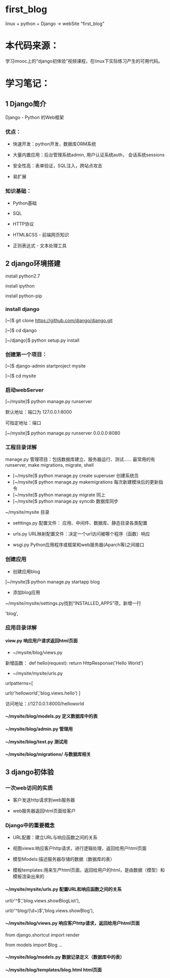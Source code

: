 # first_blog
linux + python + Django -> webSite "first_blog"

# 本代码来源：

学习imooc上的“django初体验”视频课程，在linux下实际练习产生的可用代码。

# 学习笔记：

## 1 Django简介

Django - Python 的Web框架

### 优点：

- 快速开发：python开发，数据库ORM系统

- 大量内置应用：后台管理系统admin, 用户认证系统auth， 会话系统sessions

- 安全性高：表单验证，SQL注入，跨站点攻击

- 易扩展

### 知识基础：

- Python基础

- SQL

- HTTP协议 

- HTML&CSS - 前端网页知识

- 正则表达式 - 文本处理工具

## 2 django环境搭建

install python2.7

install ipython  

install python-pip  

### install django

[~]$ git clone https://github.com/django/django.git

[~]$ cd django

[~/django]$ python setup.py install

### 创建第一个项目：

[~]$ django-admin startproject mysite

[~]$ cd mysite

### 启动webServer

[~/mysite]$ python manage.py runserver

默认地址：端口为 127.0.0.1:8000

可指定地址：端口

[~/mysite]$ python manage.py runserver 0.0.0.0:8080

### 工程目录详解
manage.py 管理项目：包括数据库建立、服务器运行、测试…… 最常用的有runserver, make migrations, migrate, shell 
- [~/mysite]$ python manage.py create superuser 创建系统员
- [~/mysite]$ python manage.py makemigrations 每次新建模块后的更新指令
- [~/mysite]$ python manage.py migrate 同上
- [~/mysite]$ python manage.py syncdb 数据库同步

~/mysite/mysite 目录

- setttings.py 配置文件： 应用、中间件、数据库、静态目录各类配置

- urls.py URL映射配置文件：决定一个url访问被哪个程序（函数）响应

- wsgi.py Python应用程序或框架和web服务器(Aparch等)之间接口

### 创建应用
- 创建应用blog

[~/mysite]$ python manage.py startapp blog

- 添加blog应用

~/mysite/mysite/settings.py找到“INSTALLED_APPS”项，新增一行

'blog',

### 应用目录详解
#### view.py 响应用户请求返回html页面

- ~/mysite/blog/views.py

新增函数：
def hello(request):
    return HttpResponse('<html>Hello World</html>')
    
- ~/mysite/mysite/urls.py

urlpatterns=[

url(r'helloworld','blog.views.hello')
]

访问地址：//127.0.0.1:8000/helloworld

#### ~/mysite/blog/models.py 定义数据库中的表
#### ~/mysite/blog/admin.py 管理用
#### ~/mysite/blog/test.py 测试用
#### ~/mysite/blog/migrations/ 与数据库相关

## 3 django初体验

### 一次web访问的实质

- 客户发送http请求到web服务器

- web服务器返回html页面给客户

### Django中的重要概念

- URL配置：建立URL与响应函数之间的关系

- 视图views:响应客户http请求，进行逻辑处理，返回给用户html页面

- 模型Models:描述服务器存储的数据（数据库的表）

- 模板templates:用来生产html页面，返回给用户的html，是由数据（模型）和模板渲染出来的

#### ~/mysite/mysite/urls.py 配置URL和响应函数之间的关系
url(r'^$','blog.views.showBlogList'),

url(r'^blog/(\d+)$','blog.views.showBlog'),

#### ~/mysite/blog/views.py 响应客户http请求，返回给用户html页面
from django.shortcut import render

from models import Blog 
...
#### ~/mysite/blog/models.py 数据记录定义（数据库中的表）

#### ~/mysite/blog/templates/blog.html  html页面

#### 
